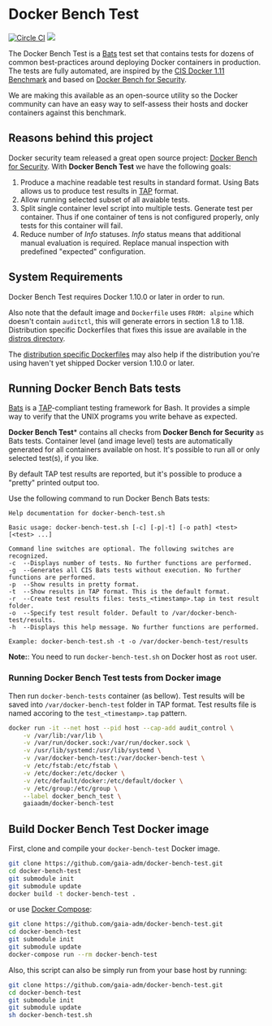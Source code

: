 # Docker Bench Test

[![Circle CI](https://circleci.com/gh/gaia-adm/docker-bench-test.svg?style=svg)](https://circleci.com/gh/gaia-adm/docker-bench-test)  [![](https://badge.imagelayers.io/gaiaadm/docker-bench-test:master.svg)](https://imagelayers.io/?images=gaiaadm/docker-bench-test:master)

The Docker Bench Test is a [Bats](https://github.com/sstephenson/bats) test set that contains tests for dozens of common best-practices around deploying Docker containers in production. The tests are fully automated, are inspired by the [CIS Docker 1.11 Benchmark](https://benchmarks.cisecurity.org/tools2/docker/CIS_Docker_1.11.0_Benchmark_v1.0.0.pdf) and based on [Docker Bench for Security](https://github.com/docker/docker-bench-security).

We are making this available as an open-source utility so the Docker community can have an easy way to self-assess their hosts and docker containers against this benchmark.

## Reasons behind this project

Docker security team released a great open source project: [Docker Bench for Security](https://github.com/docker/docker-bench-security).
With **Docker Bench Test** we have the following goals:

1. Produce a machine readable test results in standard format. Using Bats allows us to produce test results in  [TAP](http://testanything.org/) format.
2. Allow running selected subset of all avaiable tests.
3. Split single container level script into multiple tests. Generate test per container. Thus if one container of tens is not configured properly, only tests for this container will fail.
4. Reduce number of *Info* statuses. *Info* status means that additional manual evaluation is required. Replace manual inspection with predefined "expected" configuration.

## System Requirements

Docker Bench Test requires Docker 1.10.0 or later in order to run.

Also note that the default image and `Dockerfile` uses `FROM: alpine` which doesn't contain `auditctl`, this will generate errors in section 1.8 to 1.18. Distribution specific Dockerfiles that fixes this issue are available in the [distros directory](https://github.com/gaia-adm/docker-bench-test/tree/master/distros).

The [distribution specific Dockerfiles](https://github.com/gaia-adm/docker-bench-test/tree/master/distros) may also help if the distribution you're using haven't yet shipped Docker version 1.10.0 or later.

## Running Docker Bench Bats tests

[Bats](https://github.com/sstephenson/bats) is a [TAP](http://testanything.org/)-compliant testing framework for Bash. It provides a simple way to verify that the UNIX programs you write behave as expected.

**Docker Bench Test*** contains all checks from **Docker Bench for Security** as Bats tests. Container level (and image level) tests are automatically generated for all containers available on host. It's possible to run all or only selected test(s), if you like.

By default TAP test results are reported, but it's possible to produce a "pretty" printed output too.

Use the following command to run Docker Bench Bats tests:

```
Help documentation for docker-bench-test.sh

Basic usage: docker-bench-test.sh [-c] [-p|-t] [-o path] <test> [<test> ...]

Command line switches are optional. The following switches are recognized.
-c  --Displays number of tests. No further functions are performed.
-g  --Generates all CIS Bats tests without execution. No further functions are performed.
-p  --Show results in pretty format.
-t  --Show results in TAP format. This is the default format.
-r  --Create test results files: tests_<timestamp>.tap in test result folder.
-o  --Specify test result folder. Default to /var/docker-bench-test/results.
-h  --Displays this help message. No further functions are performed.

Example: docker-bench-test.sh -t -o /var/docker-bench-test/results
```

**Note:**: You need to run `docker-bench-test.sh` on Docker host as `root` user.

### Running Docker Bench Test tests from Docker image

Then run `docker-bench-tests` container (as bellow). Test results will be saved into `/var/docker-bench-test` folder in TAP format. Test results file is named accoring to the `test_<timestamp>.tap` pattern.

```sh
docker run -it --net host --pid host --cap-add audit_control \
    -v /var/lib:/var/lib \
    -v /var/run/docker.sock:/var/run/docker.sock \
    -v /usr/lib/systemd:/usr/lib/systemd \
    -v /var/docker-bench-test:/var/docker-bench-test \
    -v /etc/fstab:/etc/fstab \
    -v /etc/docker:/etc/docker \
    -v /etc/default/docker:/etc/default/docker \
    -v /etc/group:/etc/group \
    --label docker_bench_test \
    gaiaadm/docker-bench-test
```

## Build Docker Bench Test Docker image

First, clone and compile your `docker-bench-test` Docker image.

```sh
git clone https://github.com/gaia-adm/docker-bench-test.git
cd docker-bench-test
git submodule init
git submodule update
docker build -t docker-bench-test .
```

or use [Docker Compose](https://docs.docker.com/compose/):
```sh
git clone https://github.com/gaia-adm/docker-bench-test.git
cd docker-bench-test
git submodule init
git submodule update
docker-compose run --rm docker-bench-test
```

Also, this script can also be simply run from your base host by running:

```sh
git clone https://github.com/gaia-adm/docker-bench-test.git
cd docker-bench-test
git submodule init
git submodule update
sh docker-bench-test.sh
```
